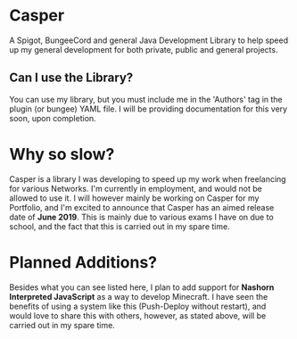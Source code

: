 # Casper
A Spigot, BungeeCord and general Java Development Library to help speed up my general development for both private, public
and general projects. 

## Can I use the Library?

You can use my library, but you must include me in the 'Authors' tag in the plugin (or bungee) YAML file. I will be providing
documentation for this very soon, upon completion. 

# Why so slow?

Casper is a library I was developing to speed up my work when freelancing for various Networks. I'm currently in employment, and would not be allowed to use it. I will however mainly be working on Casper for my Portfolio, and I'm excited to announce that Casper has an aimed release date of <b>June 2019</b>. This is mainly due to various exams I have on due to school, and the fact that this is carried out in my spare time. 

# Planned Additions?

Besides what you can see listed here, I plan to add support for <b>Nashorn Interpreted JavaScript</b> as a way to develop Minecraft. I have seen the benefits of using a system like this (Push-Deploy without restart), and would love to share this with others, however, as stated above, will be carried out in my spare time.
